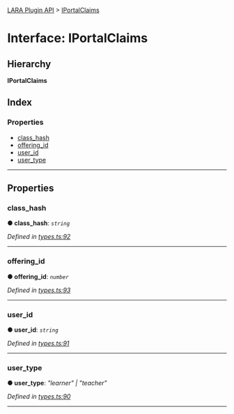 [LARA Plugin API](../README.md) > [IPortalClaims](../interfaces/iportalclaims.md)

# Interface: IPortalClaims

## Hierarchy

**IPortalClaims**

## Index

### Properties

* [class_hash](iportalclaims.md#class_hash)
* [offering_id](iportalclaims.md#offering_id)
* [user_id](iportalclaims.md#user_id)
* [user_type](iportalclaims.md#user_type)

---

## Properties

<a id="class_hash"></a>

###  class_hash

**● class_hash**: *`string`*

*Defined in [types.ts:92](https://github.com/concord-consortium/lara/blob/90403de1/lara-typescript/src/plugin-api/types.ts#L92)*

___
<a id="offering_id"></a>

###  offering_id

**● offering_id**: *`number`*

*Defined in [types.ts:93](https://github.com/concord-consortium/lara/blob/90403de1/lara-typescript/src/plugin-api/types.ts#L93)*

___
<a id="user_id"></a>

###  user_id

**● user_id**: *`string`*

*Defined in [types.ts:91](https://github.com/concord-consortium/lara/blob/90403de1/lara-typescript/src/plugin-api/types.ts#L91)*

___
<a id="user_type"></a>

###  user_type

**● user_type**: *"learner" \| "teacher"*

*Defined in [types.ts:90](https://github.com/concord-consortium/lara/blob/90403de1/lara-typescript/src/plugin-api/types.ts#L90)*

___

